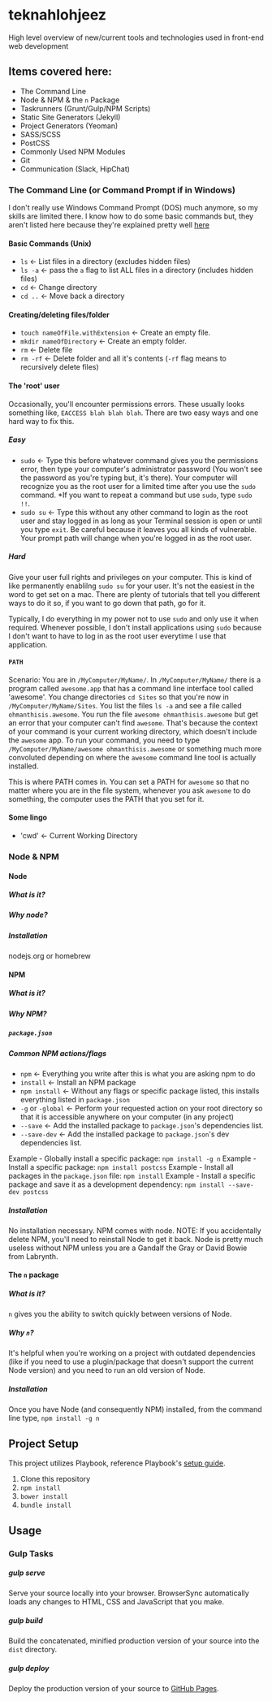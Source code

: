 # teknahlohjeez

High level overview of new/current tools and technologies used in front-end web development

## Items covered here:
- The Command Line
- Node & NPM & the `n` Package
- Taskrunners (Grunt/Gulp/NPM Scripts)
- Static Site Generators (Jekyll)
- Project Generators (Yeoman)
- SASS/SCSS
- PostCSS
- Commonly Used NPM Modules
- Git
- Communication (Slack, HipChat)

### The Command Line (or Command Prompt if in Windows)
I don't really use Windows Command Prompt (DOS) much anymore, so my skills are limited there.  I know how to do some basic commands but, they aren't listed here because they're explained pretty well [here](http://www.computerhope.com/issues/chusedos.htm)

#### Basic Commands (Unix)
- `ls` <- List files in a directory (excludes hidden files)
- `ls -a` <- pass the `a` flag to list ALL files in a directory (includes hidden files)
- `cd` <- Change directory
- `cd ..` <- Move back a directory

#### Creating/deleting files/folder
- `touch nameOfFile.withExtension` <- Create an empty file.
- `mkdir nameOfDirectory` <- Create an empty folder.
- `rm` <- Delete file
- `rm -rf` <- Delete folder and all it's contents (`-rf` flag means to recursively delete files)

#### The 'root' user
Occasionally, you'll encounter permissions errors.  These usually looks something like, `EACCESS blah blah blah`.  There are two easy ways and one hard way to fix this.

##### Easy
- `sudo` <- Type this before whatever command gives you the permissions error, then type your computer's administrator password (You won't see the password as you're typing but, it's there).  Your computer will recognize you as the root user for a limited time after you use the `sudo` command.  *If you want to repeat a command but use `sudo`, type `sudo !!`.
- `sudo su` <- Type this without any other command to login as the root user and stay logged in as long as your Terminal session is open or until you type `exit`.  Be careful because it leaves you all kinds of vulnerable.  Your prompt path will change when you're logged in as the root user.

##### Hard
Give your user full rights and privileges on your computer.  This is kind of like permanently enablilng `sudo su` for your user.  It's not the easiest in the word to get set on a mac.  There are plenty of tutorials that tell you different ways to do it so, if you want to go down that path, go for it.

Typically, I do everything in my power not to use `sudo` and only use it when required.  Whenever possible, I don't install applications using `sudo` because I don't want to have to log in as the root user everytime I use that application.

#### `PATH`
Scenario: You are in `/MyComputer/MyName/`.  In `/MyComputer/MyName/` there is a program called `awesome.app` that has a command line interface tool called 'awesome'.  You change directories `cd Sites` so that you're now in `/MyComputer/MyName/Sites`.  You list the files `ls -a` and see a file called `ohmanthisis.awesome`.  You run the file `awesome ohmanthisis.awesome` but get an error that your computer can't find `awesome`.  That's because the context of your command is your current working directory, which doesn't include the `awesome` app.  To run your command, you need to type `/MyComputer/MyName/awesome ohmanthisis.awesome` or something much more convoluted depending on where the `awesome` command line tool is actually installed.

This is where PATH comes in.  You can set a PATH for `awesome` so that no matter where you are in the file system, whenever you ask `awesome` to do something, the computer uses the PATH that you set for it.

#### Some lingo
- 'cwd' <- Current Working Directory

### Node & NPM


#### Node

##### What is it?

##### Why node?

##### Installation
nodejs.org or homebrew


#### NPM

##### What is it?

##### Why NPM?

##### `package.json`

##### Common NPM actions/flags
- `npm` <- Everything you write after this is what you are asking npm to do
- `install` <- Install an NPM package
- `npm install` <- Without any flags or specific package listed, this installs everything listed in `package.json`
- `-g` or `-global` <- Perform your requested action on your root directory so that it is accessible anywhere on your computer (in any project)
- `--save` <- Add the installed package to `package.json`'s dependencies list.
- `--save-dev` <- Add the installed package to `package.json`'s dev dependencies list.

Example - Globally install a specific package: `npm install -g n`
Example - Install a specific package: `npm install postcss`
Example - Install all packages in the `package.json` file: `npm install`
Example - Install a specific package and save it as a development dependency: `npm install --save-dev postcss`

##### Installation
No installation necessary.  NPM comes with node.  NOTE: If you accidentally delete NPM, you'll need to reinstall Node to get it back.  Node is pretty much useless without NPM unless you are a Gandalf the Gray or David Bowie from Labrynth.


#### The `n` package

##### What is it?
`n` gives you the ability to switch quickly between versions of Node.

##### Why `n`?
It's helpful when you're working on a project with outdated dependencies (like if you need to use a plugin/package that doesn't support the current Node version) and you need to run an old version of Node.

##### Installation
Once you have Node (and consequently NPM) installed, from the command line type, `npm install -g n`

## Project Setup
This project utilizes Playbook, reference Playbook's [setup guide](https://github.com/centresource/generator-playbook#get-started).

1. Clone this repository
2. `npm install`
3. `bower install`
4. `bundle install`

## Usage

### Gulp Tasks
##### gulp serve
Serve your source locally into your browser. BrowserSync automatically loads any changes to HTML, CSS and JavaScript that you make.

##### gulp build
Build the concatenated, minified production version of your source into the `dist` directory.

##### gulp deploy
Deploy the production version of your source to [GitHub Pages](http://pages.github.com/).
